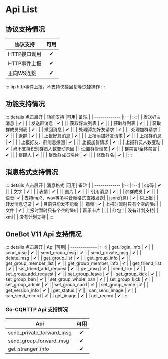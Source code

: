 # Api List
## 协议支持情况
|     协议支持    |可用|
| -------------  |:-:| 
|   HTTP接口调用  | ✔ |
|   HTTP事件上报  | ✔ |
|   正向WS连接    | ✔ |
::: tip
http事件上报，不支持快捷回复等快捷操作
:::
## 功能支持情况
::: details 点击展开
|     功能支持    |可用| 备注 |
| -------------  |:--:| :-: |
|   发送好友消息  | ✔ | |
|   发送群消息  | ✔ | |
|   获取好友列表  | ✔ | |
|   获取群列表  | ✔ | |
|   获取群成员列表  | ✔ | |
|   撤回消息  | ✔ | |
|   处理添加好友请求  | ✔ | |
|   处理加群请求  | ✔ | |
|   退群  | ✔ | |
|   上报好友消息  | ✔ | |
|   上报添加好友请求  | ✔ | |
|   上报群消息  | ✔ | |
|   上报好友、群消息撤回  | ✔ | |
|   上报加群请求  | ✔ | |
|   上报群员人数变动  | ✔ | 尚不支持识别群员人数变动原因 |
|   设置群管理员  | ✔ | |
|   群禁言/全体禁言  | ✔ | |
|   群踢人  | ✔ | |
|   群改群成员名片  | ✔ | |
|   修改群名  | ✔ | |
::: 
## 消息格式支持情况
::: details 点击展开
|     消息格式    |可用| 备注 |
| -------------  |:--:| :--:| 
|   cq码 | ✔ | |
|   文字 | ✔ | |
|   表情 | ✔ | |
|   图片 | ✔ | |
|   引用消息 | ✔ | |
|   @群成员 | ✔ | |
|   语音| ✔ | 支持mp3、wav等多种音频格式直接发送|
|   json消息) | ✔ | 只上报 |
|   转发消息记录 | ✔ | 目前只能发不能收 |
|   视频 | ✔ | 上报时暂时只有个空的file |
|   文件 | ✔ | 上报时暂时只有个空的file |
|  音乐卡片 |   | |
|  红包 |   | 没有计划支持|
|  xml |   | 没有计划支持 |
::: 
## OneBot V11 Api 支持情况
::: details 点击展开
|     Api    |可用|
| -------------  |:--:| 
|   get_login_info | ✔ |
|   send_msg | ✔ |
|   send_group_msg | ✔ |
|   send_private_msg | ✔ |
|   delete_msg | ✔ |
|   get_group_list | ✔ |
|   get_group_info | ✔ |
|   get_group_member_list | ✔ |
|   get_group_member_info | ✔ |
|   get_friend_list | ✔ |
|   set_friend_add_request | ✔ |
|   get_msg | ✔ |
|   send_like | ✔ |
|   set_group_add_request | ✔ |
|   set_group_leave | ✔ |
|   set_group_kick | ✔ |
|   set_group_ban | ✔ |
|   set_group_whole_ban | ✔ |
|   set_group_kick | ✔ |
|   set_group_admin | ✔ |
|   set_group_card | ✔ |
|   set_group_name | ✔ |
|   get_version_info | ✔ |
|   get_status | ✔ |
|   can_send_image | ✔ |
|   can_send_record | ✔ |
|   get_image | ✔ |
|   get_record | ✔ |
::: 
### Go-CQHTTP Api 支持情况
|     Api    |可用|
| -------------  |:--:| 
|   send_private_forward_msg | ✔ |
|   send_group_forward_msg | ✔ |
|   get_stranger_info | ✔ |